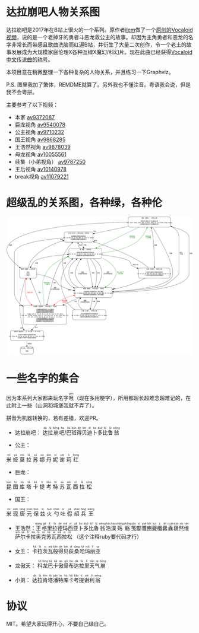 # 达拉崩吧人物关系图

达拉崩吧是2017年在B站上很火的一个系列。原作者[ilem](https://space.bilibili.com/3379951)做了一个[原创的Vocaloid视频](https://www.bilibili.com/video/av9372087/)，说的是一个老掉牙的勇者斗恶龙救公主的故事。却因为主角勇者和恶龙的名字非常长而带感且歌曲洗脑而红遍B站，并衍生了大量二次创作，令一个老土的故事发展成为大规模家庭伦理X各种互绿X魔幻/科幻片。现在此曲已经获得[Vocaloid中文传说曲的称号](https://zh.moegirl.org/zh-hans/%E8%BE%BE%E6%8B%89%E5%B4%A9%E5%90%A7)。

本项目意在稍微整理一下各种复杂的人物关系，并且练习一下Graphviz。

P.S. 图里我加了繁体，REMDME就算了。另外我也不懂注音。粤语我会说，但是我不会粤拼。

主要参考了以下视频：

* 本家 [av9372087](https://www.bilibili.com/video/av9372087/)
* 巨龙视角 [av9540078](https://www.bilibili.com/video/av9540078/)
* 公主视角 [av9710232](https://www.bilibili.com/video/av9710232/)
* 国王视角 [av9868285](https://www.bilibili.com/video/av9868285/)
* 王浩然视角 [av9878039](https://www.bilibili.com/video/av9878039/)
* 母龙视角 [av10055561](https://www.bilibili.com/video/av10055561/)
* 续集（小弟视角） [av9787250](https://www.bilibili.com/video/av9787250/)
* 王后视角 [av10140978](https://www.bilibili.com/video/av10140978/)
* break视角 [av11079221](https://www.bilibili.com/video/av11079221/)

# 超级乱的关系图，各种绿，各种伦

![alt text](./daLaBengBa.gv.svg)

# 一些名字的集合

因为本系列大家都来玩名字<ruby>哏<rp>(</rp><rt>gén</rt><rp>)</rp></ruby>（现在多用梗字），所用都超长超难念超难记的，在此附上一些（山洞和城堡我就不弄了）。

拼音为机器转换的，若有差错，欢迎PR。

* 达拉崩吧：
<ruby>达<rp>(</rp><rt>dá</rt><rp>(</rp></ruby><ruby>拉<rp>(</rp><rt>lā</rt><rp>(</rp></ruby><ruby>崩<rp>(</rp><rt>bēng</rt><rp>(</rp></ruby><ruby>吧/<rp>(</rp><rt>ba</rt><rp>(</rp></ruby><ruby>巴<rp>(</rp><rt>bā</rt><rp>(</rp></ruby><ruby>斑<rp>(</rp><rt>bān</rt><rp>(</rp></ruby><ruby>得<rp>(</rp><rt>dé</rt><rp>(</rp></ruby><ruby>贝<rp>(</rp><rt>bèi</rt><rp>(</rp></ruby><ruby>迪<rp>(</rp><rt>dí</rt><rp>(</rp></ruby><ruby>卜<rp>(</rp><rt>bo</rt><rp>(</rp></ruby><ruby>多<rp>(</rp><rt>duō</rt><rp>(</rp></ruby><ruby>比<rp>(</rp><rt>bǐ</rt><rp>(</rp></ruby><ruby>鲁<rp>(</rp><rt>lǔ</rt><rp>(</rp></ruby><ruby>翁<rp>(</rp><rt>wēng</rt><rp>(</rp></ruby>

* 公主：
<ruby>
米<rp>(</rp><rt>mǐ</rt><rp>)</rp>
</ruby>
<ruby>
娅<rp>(</rp><rt>yà</rt><rp>)</rp>
</ruby>
<ruby>
莫<rp>(</rp><rt>mò</rt><rp>)</rp>
</ruby>
<ruby>
拉<rp>(</rp><rt>lā</rt><rp>)</rp>
</ruby>
<ruby>
苏<rp>(</rp><rt>sū</rt><rp>)</rp>
</ruby>
<ruby>
娜<rp>(</rp><rt>nà</rt><rp>)</rp>
</ruby>
<ruby>
丹<rp>(</rp><rt>dān</rt><rp>)</rp>
</ruby>
<ruby>
妮<rp>(</rp><rt>nī</rt><rp>)</rp>
</ruby>
<ruby>
谢<rp>(</rp><rt>xiè</rt><rp>)</rp>
</ruby>
<ruby>
莉<rp>(</rp><rt>lì</rt><rp>)</rp>
</ruby>
<ruby>
红<rp>(</rp><rt>hóng</rt><rp>)</rp>
</ruby>

* 巨龙：
<ruby>
昆<rp>(</rp><rt>kūn</rt><rp>)</rp>
</ruby>
<ruby>
图<rp>(</rp><rt>tú</rt><rp>)</rp>
</ruby>
<ruby>
库<rp>(</rp><rt>kù</rt><rp>)</rp>
</ruby>
<ruby>
塔<rp>(</rp><rt>tǎ</rt><rp>)</rp>
</ruby>
<ruby>
卡<rp>(</rp><rt>kǎ</rt><rp>)</rp>
</ruby>
<ruby>
提<rp>(</rp><rt>tí</rt><rp>)</rp>
</ruby>
<ruby>
考<rp>(</rp><rt>kǎo</rt><rp>)</rp>
</ruby>
<ruby>
特<rp>(</rp><rt>tè</rt><rp>)</rp>
</ruby>
<ruby>
苏<rp>(</rp><rt>sū</rt><rp>)</rp>
</ruby>
<ruby>
瓦<rp>(</rp><rt>wǎ</rt><rp>)</rp>
</ruby>
<ruby>
西<rp>(</rp><rt>xī</rt><rp>)</rp>
</ruby>
<ruby>
拉<rp>(</rp><rt>lā</rt><rp>)</rp>
</ruby>
<ruby>
松<rp>(</rp><rt>sōng</rt><rp>)</rp>
</ruby>

* 国王：
<ruby>
米<rp>(</rp><rt>mǐ</rt><rp>)</rp>
</ruby>
<ruby>
现<rp>(</rp><rt>xiàn</rt><rp>)</rp>
</ruby>
<ruby>
唐<rp>(</rp><rt>táng</rt><rp>)</rp>
</ruby>
<ruby>
元<rp>(</rp><rt>yuán</rt><rp>)</rp>
</ruby>
<ruby>
保<rp>(</rp><rt>bǎo</rt><rp>)</rp>
</ruby>
<ruby>
兹<rp>(</rp><rt>zī</rt><rp>)</rp>
</ruby>
<ruby>
火<rp>(</rp><rt>huǒ</rt><rp>)</rp>
</ruby>
<ruby>
勺<rp>(</rp><rt>sháo</rt><rp>)</rp>
</ruby>
<ruby>
吐<rp>(</rp><rt>tǔ</rt><rp>)</rp>
</ruby>
<ruby>
假<rp>(</rp><rt>jiǎ</rt><rp>)</rp>
</ruby>
<ruby>
绍<rp>(</rp><rt>shào</rt><rp>)</rp>
</ruby>
<ruby>
兵<rp>(</rp><rt>bīng</rt><rp>)</rp>
</ruby>
<ruby>
王<rp>(</rp><rt>wáng</rt><rp>)</rp>
</ruby>

* 王浩然：
<ruby>王<rp>(</rp><rt>wáng</rt><rp>(</rp></ruby><ruby>格<rp>(</rp><rt>gé</rt><rp>(</rp></ruby><ruby>里<rp>(</rp><rt>lǐ</rt><rp>(</rp></ruby><ruby>拉<rp>(</rp><rt>lā</rt><rp>(</rp></ruby><ruby>德<rp>(</rp><rt>dé</rt><rp>(</rp></ruby><ruby>玛<rp>(</rp><rt>mǎ</rt><rp>(</rp></ruby><ruby>西<rp>(</rp><rt>xī</rt><rp>(</rp></ruby><ruby>亚<rp>(</rp><rt>yǎ</rt><rp>(</rp></ruby><ruby>卜<rp>(</rp><rt>bo</rt><rp>(</rp></ruby><ruby>多<rp>(</rp><rt>duō</rt><rp>(</rp></ruby><ruby>比<rp>(</rp><rt>bǐ</rt><rp>(</rp></ruby><ruby>鲁<rp>(</rp><rt>lǔ</rt><rp>(</rp></ruby><ruby>翁<rp>(</rp><rt>wēng</rt><rp>(</rp></ruby><ruby>浩<rp>(</rp><rt>hào</rt><rp>(</rp></ruby><ruby>淏<rp>(</rp><rt>hào</rt><rp>(</rp></ruby><ruby>殇<rp>(</rp><rt>shāng</rt><rp>(</rp></ruby><ruby>觞<rp>(</rp><rt>shāng</rt><rp>(</rp></ruby><ruby>笺<rp>(</rp><rt>jiān</rt><rp>(</rp></ruby><ruby>酅<rp>(</rp><rt>xī</rt><rp>(</rp></ruby><ruby>彟<rp>(</rp><rt>yuē</rt><rp>(</rp></ruby><ruby>豳<rp>(</rp><rt>bīn</rt><rp>(</rp></ruby><ruby>夔<rp>(</rp><rt>kuí</rt><rp>(</rp></ruby><ruby>櫼<rp>(</rp><rt>ji</rt><rp>(</rp></ruby><ruby>爨<rp>(</rp><rt>ān</rt><rp>(</rp></ruby><ruby>纛<rp>(</rp><rt>cuàn</rt><rp>(</rp></ruby><ruby>褎<rp>(</rp><rt>dào</rt><rp>(</rp></ruby><ruby>然<rp>(</rp><rt>xiù</rt><rp>(</rp></ruby><ruby>维<rp>(</rp><rt>rán</rt><rp>(</rp></ruby><ruby>萨<rp>(</rp><rt>wéi</rt><rp>(</rp></ruby><ruby>尔<rp>(</rp><rt>sà</rt><rp>(</rp></ruby><ruby>卡<rp>(</rp><rt>ěr</rt><rp>(</rp></ruby><ruby>拉<rp>(</rp><rt>kǎ</rt><rp>(</rp></ruby><ruby>奥<rp>(</rp><rt>lā</rt><rp>(</rp></ruby><ruby>克<rp>(</rp><rt>ào</rt><rp>(</rp></ruby><ruby>苏<rp>(</rp><rt>kè</rt><rp>(</rp></ruby><ruby>瓦<rp>(</rp><rt>sū</rt><rp>(</rp></ruby><ruby>西<rp>(</rp><rt>wǎ</rt><rp>(</rp></ruby><ruby>拉<rp>(</rp><rt>xī</rt><rp>(</rp></ruby><ruby>松<rp>(</rp><rt>lā</rt><rp>(</rp></ruby>
（这个注释ruby要代码才行）

* 女王：
<ruby>卡<rp>(</rp><rt>kǎ</rt><rp>(</rp></ruby><ruby>拉<rp>(</rp><rt>lā</rt><rp>(</rp></ruby><ruby>茨<rp>(</rp><rt>cí</rt><rp>(</rp></ruby><ruby>瓦<rp>(</rp><rt>wǎ</rt><rp>(</rp></ruby><ruby>般<rp>(</rp><rt>bān</rt><rp>(</rp></ruby><ruby>得<rp>(</rp><rt>dé</rt><rp>(</rp></ruby><ruby>贝<rp>(</rp><rt>bèi</rt><rp>(</rp></ruby><ruby>荻<rp>(</rp><rt>dí</rt><rp>(</rp></ruby><ruby>桑<rp>(</rp><rt>sāng</rt><rp>(</rp></ruby><ruby>哈<rp>(</rp><rt>hā</rt><rp>(</rp></ruby><ruby>玛<rp>(</rp><rt>mǎ</rt><rp>(</rp></ruby><ruby>丽<rp>(</rp><rt>lì</rt><rp>(</rp></ruby><ruby>亚<rp>(</rp><rt>yà</rt><rp>(</rp></ruby>

* 龙傲天：
<ruby>科<rp>(</rp><rt>kē</rt><rp>(</rp></ruby><ruby>龙<rp>(</rp><rt>lóng</rt><rp>(</rp></ruby><ruby>巴<rp>(</rp><rt>bā</rt><rp>(</rp></ruby><ruby>卡<rp>(</rp><rt>kǎ</rt><rp>(</rp></ruby><ruby>傲<rp>(</rp><rt>ào</rt><rp>(</rp></ruby><ruby>骨<rp>(</rp><rt>gǔ</rt><rp>(</rp></ruby><ruby>布<rp>(</rp><rt>bù</rt><rp>(</rp></ruby><ruby>达<rp>(</rp><rt>dá</rt><rp>(</rp></ruby><ruby>拉<rp>(</rp><rt>lā</rt><rp>(</rp></ruby><ruby>里<rp>(</rp><rt>lǐ</rt><rp>(</rp></ruby><ruby>天<rp>(</rp><rt>tiān</rt><rp>(</rp></ruby><ruby>气<rp>(</rp><rt>qì</rt><rp>(</rp></ruby><ruby>崩<rp>(</rp><rt>bēng</rt><rp>(</rp></ruby>

* 小弟：
<ruby>达<rp>(</rp><rt>dá</rt><rp>(</rp></ruby><ruby>拉<rp>(</rp><rt>lā</rt><rp>(</rp></ruby><ruby>肯<rp>(</rp><rt>kěn</rt><rp>(</rp></ruby><ruby>塔<rp>(</rp><rt>tǎ</rt><rp>(</rp></ruby><ruby>潘<rp>(</rp><rt>pān</rt><rp>(</rp></ruby><ruby>特<rp>(</rp><rt>tè</rt><rp>(</rp></ruby><ruby>库<rp>(</rp><rt>kù</rt><rp>(</rp></ruby><ruby>卡<rp>(</rp><rt>kǎ</rt><rp>(</rp></ruby><ruby>考<rp>(</rp><rt>kǎo</rt><rp>(</rp></ruby><ruby>提<rp>(</rp><rt>tí</rt><rp>(</rp></ruby><ruby>谢<rp>(</rp><rt>xiè</rt><rp>(</rp></ruby><ruby>利<rp>(</rp><rt>lì</rt><rp>(</rp></ruby><ruby>翁<rp>(</rp><rt>wēng</rt><rp>(</rp></ruby>

# 协议
MIT。希望大家玩得开心，不要自己绿自己。